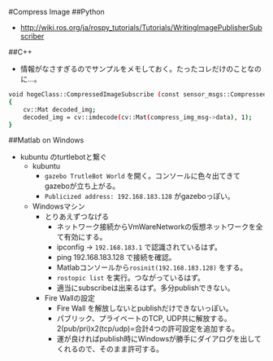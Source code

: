 #Compress Image
##Python
- http://wiki.ros.org/ja/rospy_tutorials/Tutorials/WritingImagePublisherSubscriber

##C++
- 情報がなさすぎるのでサンプルをメモしておく。たったコレだけのことなのに…。
```bash
void hogeClass::CompressedImageSubscribe (const sensor_msgs::CompressedImagePtr & compress_img_msg)
{
    cv::Mat decoded_img;
    decoded_img = cv::imdecode(cv::Mat(compress_img_msg->data), 1);
}
```

##Matlab on Windows
- kubuntu のturtlebotと繋ぐ
  - kubuntu
    - `gazebo TrutleBot World` を開く。コンソールに色々出てきてgazeboが立ち上がる。
    - `Publicized address: 192.168.183.128` がgazeboっぽい。
  - Windowsマシン
    - とりあえずつなげる
      - ネットワーク接続からVmWareNetworkの仮想ネットワークを全て有効にする。
      - ipconfig -> `192.168.183.1` で認識されているはず。
      - ping 192.168.183.128 で接続を確認。
      - Matlabコンソールから`rosinit(192.168.183.128)` をする。
      - `rostopic list` を実行。つながっているはず。
      - 適当にsubscribeは出来るはず。多分publishできない。
    - Fire Wallの設定
      - Fire Wall を解放しないとpublishだけできないっぽい。
      - パブリック、プライベートのTCP, UDP共に解放する。2(pub/pri)x2(tcp/udp)=合計4つの許可設定を追加する。
      - 運が良ければpublish時にWindowsが勝手にダイアログを出してくれるので、そのまま許可する。
